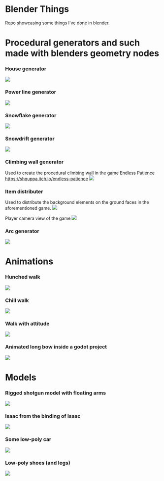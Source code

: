 # Blender Things
Repo showcasing some things I've done in blender.

# Procedural generators and such made with blenders geometry nodes
### House generator
![](https://github.com/taka-ukko/blender_things/blob/main/house_generator.gif)

### Power line generator
![](https://github.com/taka-ukko/blender_things/blob/main/power_line_generator.gif)

### Snowflake generator
![](https://github.com/taka-ukko/blender_things/blob/main/snow_flake_generator.gif)

### Snowdrift generator
![](https://github.com/taka-ukko/blender_things/blob/main/snow_generator.gif)

### Climbing wall generator
Used to create the procedural climbing wall in the game Endless Patience https://shquppa.itch.io/endless-patience
![](https://github.com/taka-ukko/blender_things/blob/main/climbing_wall_generator.gif)

### Item distributer
Used to distribute the background elements on the ground faces in the aforementioned game.
![](https://github.com/taka-ukko/blender_things/blob/main/forest_generator.gif)

Player camera view of the game
![](https://github.com/taka-ukko/blender_things/blob/main/kiipeily.png)

### Arc generator
![](https://github.com/taka-ukko/blender_things/blob/main/arc_generator.gif)

# Animations
### Hunched walk
![](https://github.com/taka-ukko/blender_things/blob/main/walk_hunched.gif)
### Chill walk
![](https://github.com/taka-ukko/blender_things/blob/main/walk_chill.gif)
### Walk with attitude
![](https://github.com/taka-ukko/blender_things/blob/main/walk_strong.gif)
### Animated long bow inside a godot project
![](https://github.com/taka-ukko/blender_things/blob/main/archery_godot.gif)

# Models
### Rigged shotgun model with floating arms
![](https://github.com/taka-ukko/blender_things/blob/main/shotgun_animation.gif)

### Isaac from the binding of Isaac
![](https://github.com/taka-ukko/blender_things/blob/main/isaac.png)

### Some low-poly car
![](https://github.com/taka-ukko/blender_things/blob/main/car.png)

### Low-poly shoes (and legs)
![](https://github.com/taka-ukko/blender_things/blob/main/drip.png)

